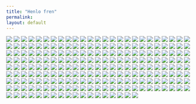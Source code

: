 ```yaml
---
title: "Henlo fren"
permalink: 
layout: default 
---
```

![](apu/0.png)
![](apu/3d.png)
![](apu/absolutelycursed.jpg)
![](apu/adventure.jpg)
![](apu/alien.jpg)
![](apu/alligator.jpg)
![](apu/angrysleep.png)
![](apu/animals.png)
![](apu/animegf.jpeg)
![](apu/apu-and-boomer.png)
![](apu/apuinabox.jpg)
![](apu/aputruck.png)
![](apu/aviator.jpg)
![](apu/baby.png)
![](apu/backouchy.png)
![](apu/based.jpg)
![](apu/beathtime.jpg)
![](apu/bed.png)
![](apu/bedroom.png)
![](apu/bedtime.png)
![](apu/beer.jpeg)
![](apu/behindcurtains.jpg)
![](apu/bike.png)
![](apu/bluescluez.jpg)
![](apu/blushing.jpg)
![](apu/blush.jpg)
![](apu/boomeradventures.jpg)
![](apu/bowlcut.jpg)
![](apu/bra.png)
![](apu/brokenapu.jpg)
![](apu/bugfixing.jpg)
![](apu/bully.jpg)
![](apu/businessman.png)
![](apu/bustywamen.jpg)
![](apu/calculations.png)
![](apu/candlebath.jpg)
![](apu/cantsleepohnyo.jpg)
![](apu/caprisun.png)
![](apu/cars.jpg)
![](apu/chad.png)
![](apu/chef.png)
![](apu/chicken.png)
![](apu/chillvibes.jpg)
![](apu/christmas.jpg)
![](apu/classiccar.jpg)
![](apu/cleaningoutside.jpg)
![](apu/coldfren.jpg)
![](apu/comfychristmas.png)
![](apu/computertroubles.jpg)
![](apu/convertible.jpg)
![](apu/cookiesad.jpg)
![](apu/coolshades.png)
![](apu/cozy.jpeg)
![](apu/cozy.jpg)
![](apu/crown.png)
![](apu/cruising.jpg)
![](apu/cry2.jpg)
![](apu/crying.png)
![](apu/cutecat.png)
![](apu/cutehatlol.jpg)
![](apu/cutepj.png)
![](apu/cyberpunk.jpg)
![](apu/dagang.jpg)
![](apu/dank.jpg)
![](apu/darkness.jpg)
![](apu/deadfren.png)
![](apu/delibryboi.jpg)
![](apu/depressed.png)
![](apu/desksmash.jpg)
![](apu/devil.jpg)
![](apu/diamonds.png)
![](apu/doctor.png)
![](apu/doom.jpg)
![](apu/draw.jpg)
![](apu/drums.jpg)
![](apu/duck.jpg)
![](apu/elephant.jpg)
![](apu/experiment.jpg)
![](apu/eyepatch.jpg)
![](apu/eyes.png)
![](apu/female2.jpg)
![](apu/female.png)
![](apu/fence.jpg)
![](apu/fishbowl.jpg)
![](apu/fishing.jpg)
![](apu/flipoff.png)
![](apu/floaty.jpg)
![](apu/forklift.jpg)
![](apu/franken.png)
![](apu/fridge.jpg)
![](apu/german.png)
![](apu/getback.png)
![](apu/ghost.png)
![](apu/give.png)
![](apu/gladiators.jpg)
![](apu/glad.jpg)
![](apu/glasses.jpg)
![](apu/gnarly.jpg)
![](apu/goingdark.jpg)
![](apu/graduate.png)
![](apu/grills.jpg)
![](apu/guitar.jpg)
![](apu/hackermans.jpeg)
![](apu/happyandcomfy.png)
![](apu/happymeal.jpg)
![](apu/holyapu.png)
![](apu/holyknight.jpg)
![](apu/hoodie.png)
![](apu/howtododis.jpg)
![](apu/hug.png)
![](apu/idk.jpeg)
![](apu/indawoods.png)
![](apu/injection.jpg)
![](apu/inthought.jpg)
![](apu/itstimeto.jpg)
![](apu/jacked.png)
![](apu/jew.png)
![](apu/joker.png)
![](apu/kawaii.jpg)
![](apu/krikey.png)
![](apu/lilrascal.png)
![](apu/link.jpg)
![](apu/lost.jpg)
![](apu/love.jpg)
![](apu/mafs.jpg)
![](apu/meal.jpg)
![](apu/meme.png)
![](apu/milk.png)
![](apu/mj.png)
![](apu/money.png)
![](apu/mrbean.png)
![](apu/music.png)
![](apu/mutation.jpg)
![](apu/na.png)
![](apu/needafren.jpg)
![](apu/neetroom.jpg)
![](apu/nerd.png)
![](apu/nerdum.png)
![](apu/notimeforwamen.jpg)
![](apu/nutella.jpg)
![](apu/nya.jpg)
![](apu/ohnyo.jpg)
![](apu/oldfren.jpg)
![](apu/onlyfrens.jpg)
![](apu/onlyfrenszone.jpg)
![](apu/oreos.png)
![](apu/pain.png)
![](apu/party.png)
![](apu/peanutbrain.png)
![](apu/pepe.png)
![](apu/pixel.png)
![](apu/pizzaandpc.jpg)
![](apu/pizzaman.jpg)
![](apu/pizza.png)
![](apu/playing.jpg)
![](apu/police.jpg)
![](apu/police.png)
![](apu/prettysunset.jpg)
![](apu/proveit.jpg)
![](apu/racers.jpg)
![](apu/redpills.jpg)
![](apu/rejectwamen.jpg)
![](apu/riveraccident.png)
![](apu/rocket.png)
![](apu/roots.jpg)
![](apu/sadboibedtime.jpg)
![](apu/sadcrown.png)
![](apu/samurai.jpg)
![](apu/scawy.png)
![](apu/shootingstar.jpg)
![](apu/shotgun.jpg)
![](apu/showertime.jpg)
![](apu/shrooms.jpg)
![](apu/singer.jpg)
![](apu/sleeptime.png)
![](apu/smoking.png)
![](apu/snowball.png)
![](apu/snowtimewithfren.jpg)
![](apu/spaghetti.jpg)
![](apu/spain.png)
![](apu/squint.png)
![](apu/stare.jpeg)
![](apu/stoner.png)
![](apu/stonks.png)
![](apu/suntime.jpg)
![](apu/supaapu.jpg)
![](apu/supahammer.jpg)
![](apu/tadpoleapu.jpg)
![](apu/teethbrush.jpg)
![](apu/tendiesyay.jpg)
![](apu/thesheets.jpg)
![](apu/thinking.png)
![](apu/thumbsup.png)
![](apu/tinkerbell.png)
![](apu/toaser.png)
![](apu/toiletpaper.jpg)
![](apu/truckdriver.jpg)
![](apu/ufc.jpg)
![](apu/um.jpg)
![](apu/umnoidea.jpg)
![](apu/um.png)
![](apu/veteran.jpg)
![](apu/violin.png)
![](apu/virtualfrens.jpg)
![](apu/waffle.jpg)
![](apu/waifus.png)
![](apu/washing.png)
![](apu/water.png)
![](apu/watisdis.png)
![](apu/wat.jpg)
![](apu/weeee.jpg)
![](apu/westernchoice.jpg)
![](apu/whatdafuq.jpg)
![](apu/whatswrong.jpg)
![](apu/whatthefuckisthis.jpg)
![](apu/wheeee.png)
![](apu/womb.jpg)
![](apu/yoda.jpg)

